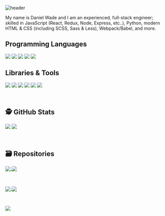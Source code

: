 ![header](https://user-images.githubusercontent.com/8584126/92184024-d344c200-ee04-11ea-9fec-fce266f2bd1e.png)

My name is Daniel Wade and I am an experienced, full-stack engineer; skilled in JavaScript (React, Redux, Node, Express, etc..), Python, modern HTML & CSS (including SCSS, Sass & Less), Webpack/Babel, and more.

## Programming Languages
![](https://img.shields.io/badge/JavaScript-informational?style=for-the-badge&logo=javascript&logoColor=white&color=666666)
![](https://img.shields.io/badge/Python-informational?style=for-the-badge&logo=python&logoColor=white&color=666666)
![](https://img.shields.io/badge/HTML-informational?style=for-the-badge&logo=html5&logoColor=white&color=666666)
![](https://img.shields.io/badge/CSS-informational?style=for-the-badge&logo=css3&logoColor=white&color=666666)
![](https://img.shields.io/badge/Sass-informational?style=for-the-badge&logo=sass&logoColor=white&color=666666)

## Libraries & Tools
![](https://img.shields.io/badge/React-informational?style=for-the-badge&logo=react&logoColor=white&color=666666)
![](https://img.shields.io/badge/Redux-informational?style=for-the-badge&logo=redux&logoColor=white&color=666666)
![](https://img.shields.io/badge/NodeJS-informational?style=for-the-badge&logo=node.js&logoColor=white&color=666666)
![](https://img.shields.io/badge/Webpack-informational?style=for-the-badge&logo=webpack&logoColor=white&color=666666)
![](https://img.shields.io/badge/Babel-informational?style=for-the-badge&logo=babel&logoColor=white&color=666666)
![](https://img.shields.io/badge/Electron-informational?style=for-the-badge&logo=electron&logoColor=white&color=666666)

<br>

## 🕵️ GitHub Stats
![](https://github-readme-stats.vercel.app/api?username=iPzard&show_icons=true&line_height=32&count_private=true&hide=stars&title_color=ffffff&text_color=c9cacc&icon_color=2bbc8a&bg_color=1d1f21)
![](https://github-readme-stats.vercel.app/api/top-langs/?username=iPzard&&hide=html&title_color=ffffff&text_color=c9cacc&icon_color=2bbc8a&bg_color=1d1f21)


<br>

## 🗃️ Repositories

<a href="https://github.com/default-services/components">
  <img align="center" src="https://github-readme-stats.vercel.app/api/pin/?username=default-services&repo=components&title_color=ffffff&text_color=c9cacc&icon_color=2bbc8a&bg_color=1d1f21"/>
</a>

<a href="https://github.com/default-services/icons">
  <img align="center" src="https://github-readme-stats.vercel.app/api/pin/?username=default-services&repo=icons&title_color=ffffff&text_color=c9cacc&icon_color=2bbc8a&bg_color=1d1f21" />
</a>   

&nbsp;&nbsp;

<a href="https://github.com/iPzard/electron-react-python-template">
  <img align="center" src="https://github-readme-stats.vercel.app/api/pin/?username=iPzard&repo=electron-react-python-template&title_color=ffffff&text_color=c9cacc&icon_color=2bbc8a&bg_color=1d1f21"/>
</a>

<a href="https://github.com/iPzard/media-file-renamer">
  <img align="center" src="https://github-readme-stats.vercel.app/api/pin/?username=iPzard&repo=media-file-renamer&title_color=ffffff&text_color=c9cacc&icon_color=2bbc8a&bg_color=1d1f21" />
</a>

&nbsp;&nbsp;

<a href="https://github.com/iPzard/multi-app-express-server">
  <img align="center" src="https://github-readme-stats.vercel.app/api/pin/?username=iPzard&repo=multi-app-express-server&title_color=ffffff&text_color=c9cacc&icon_color=2bbc8a&bg_color=1d1f21" />
</a>

